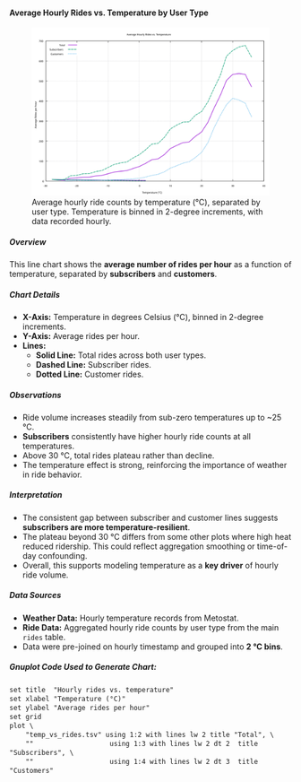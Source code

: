 #### Average Hourly Rides vs. Temperature by User Type

<figure class="float-right">
  <a href="../images/average_hourly_rides_vs_temp_2_bucket_avg_sub_cust.svg" target="_blank" title="Select image to open full sized chart">
  <img src="../images/average_hourly_rides_vs_temp_2_bucket_avg_sub_cust.svg" alt="Line chart showing average hourly ride counts by temperature, with separate lines for all rides, subscriber rides, and customer rides.">
  </a>
  <figcaption>
    Average hourly ride counts by temperature (°C), separated by user type. Temperature is binned in 2-degree increments, with data recorded hourly.
</figure>

##### Overview

This line chart shows the **average number of rides per hour** as a function of temperature, separated by **subscribers** and **customers**. 

##### Chart Details

- **X-Axis:** Temperature in degrees Celsius (°C), binned in 2-degree increments.
- **Y-Axis:** Average rides per hour.
- **Lines:**
  - **Solid Line:** Total rides across both user types.
  - **Dashed Line:** Subscriber rides.
  - **Dotted Line:** Customer rides.

##### Observations

- Ride volume increases steadily from sub-zero temperatures up to ~25 °C.
- **Subscribers** consistently have higher hourly ride counts at all temperatures.
- Above 30 °C, total rides plateau rather than decline.
- The temperature effect is strong, reinforcing the importance of weather in ride behavior.

##### Interpretation

- The consistent gap between subscriber and customer lines suggests **subscribers are more temperature-resilient**.
- The plateau beyond 30 °C differs from some other plots where high heat reduced ridership. This could reflect aggregation smoothing or time-of-day confounding.
- Overall, this supports modeling temperature as a **key driver** of hourly ride volume.

##### Data Sources

- **Weather Data:** Hourly temperature records from Metostat.
- **Ride Data:** Aggregated hourly ride counts by user type from the main `rides` table.
- Data were pre-joined on hourly timestamp and grouped into **2 °C bins**.

##### Gnuplot Code Used to Generate Chart:

```gnuplot
set title  "Hourly rides vs. temperature"
set xlabel "Temperature (°C)"
set ylabel "Average rides per hour"
set grid
plot \
    "temp_vs_rides.tsv" using 1:2 with lines lw 2 title "Total", \
    ""                   using 1:3 with lines lw 2 dt 2  title "Subscribers", \
    ""                   using 1:4 with lines lw 2 dt 3  title "Customers"
```
